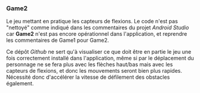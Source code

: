 ### Game2
Le jeu mettant en pratique les capteurs de flexions.
Le code n'est pas "nettoyé" comme indiqué dans les commentaires du projet *Android Studio* car **Game2** n'est pas encore opérationnel dans l'application, et reprendre les commentaires de Game1 pour Game2.

Ce dépôt *Github* ne sert qu'à visualiser ce que doit être en partie le jeu une fois correctement installé dans l'application, même si par le déplacement du personnage ne se fera plus avec les flèches haut/bas mais avec les capteurs de flexions, et donc les mouvements seront bien plus rapides. Nécessité donc d'accélérer la vitesse de défilement des obstacles également.
